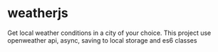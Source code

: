 # weatherjs
Get local weather conditions in a city of your choice. This project use openweather api, async, saving to local storage and es6 classes
